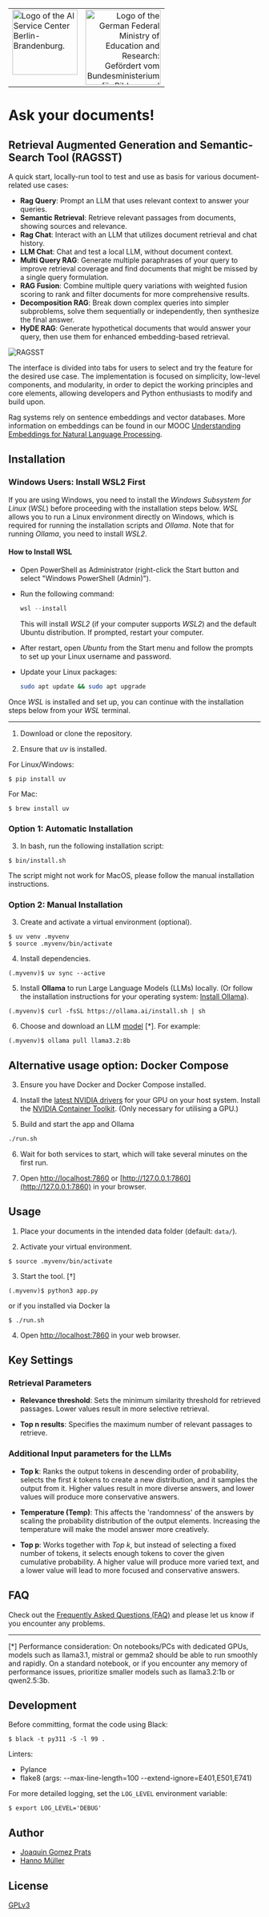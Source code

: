 <table width="100%">
  <tr>
    <td align="left" valign="top">
      <img src="./images/logo_kisz.png" height="130" alt="Logo of the AI Service Center Berlin-Brandenburg.">
    </td>
    <td align="right" valign="top">
      <img src="./images/logo_bmbf.jpeg" height="150" alt="Logo of the German Federal Ministry of Education and Research: Gefördert vom Bundesministerium für Bildung und Forschung.">
    </td>
  </tr>
</table>

#

# Ask your documents!

## Retrieval Augmented Generation and Semantic-Search Tool (RAGSST)

A quick start, locally-run tool to test and use as basis for various document-related use cases:

- **Rag Query**: Prompt an LLM that uses relevant context to answer your queries.
- **Semantic Retrieval**: Retrieve relevant passages from documents, showing sources and relevance.
- **Rag Chat**: Interact with an LLM that utilizes document retrieval and chat history.
- **LLM Chat**: Chat and test a local LLM, without document context.
- **Multi Query RAG**: Generate multiple paraphrases of your query to improve retrieval coverage and find documents that might be missed by a single query formulation.
- **RAG Fusion**: Combine multiple query variations with weighted fusion scoring to rank and filter documents for more comprehensive results.
- **Decomposition RAG**: Break down complex queries into simpler subproblems, solve them sequentially or independently, then synthesize the final answer.
- **HyDE RAG**: Generate hypothetical documents that would answer your query, then use them for enhanced embedding-based retrieval.

![RAGSST](images/local-ragtool-demo.gif)

The interface is divided into tabs for users to select and try the feature for the desired use case. The implementation is focused on simplicity, low-level components, and modularity, in order to depict the working principles and core elements, allowing developers and Python enthusiasts to modify and build upon.

Rag systems rely on sentence embeddings and vector databases. More information on embeddings can be found in our MOOC [Understanding Embeddings for Natural Language Processing](https://open.hpi.de/courses/embeddingsfornlp-kisz2023).


## Installation

### Windows Users: Install WSL2 First

If you are using Windows, you need to install the *Windows Subsystem for Linux* (*WSL*) before proceeding with the installation steps below. *WSL* allows you to run a Linux environment directly on Windows, which is required for running the installation scripts and *Ollama*. Note that for running *Ollama*, you need to install *WSL2*.

#### How to Install WSL

- Open PowerShell as Administrator (right-click the Start button and select "Windows PowerShell (Admin)").

- Run the following command:

   ```powershell
   wsl --install
   ```

   This will install *WSL2* (if your computer supports *WSL2*) and the default Ubuntu distribution. If prompted, restart your computer.

- After restart, open *Ubuntu* from the Start menu and follow the prompts to set up your Linux username and password.

- Update your Linux packages:

   ```sh
   sudo apt update && sudo apt upgrade
   ```

Once *WSL* is installed and set up, you can continue with the installation steps below from your *WSL* terminal.

---

1. Download or clone the repository.

2. Ensure that *uv* is installed.

For Linux/Windows:

```shell
$ pip install uv
```

For Mac:

```shell
$ brew install uv
```

### Option 1: Automatic Installation

3. In bash, run the following installation script:

```shell
$ bin/install.sh
```

The script might not work for MacOS, please follow the manual installation instructions.

### Option 2: Manual Installation

3. Create and activate a virtual environment (optional).

```shell
$ uv venv .myvenv
$ source .myvenv/bin/activate
```

4. Install dependencies.

```shell
(.myvenv)$ uv sync --active
```

5. Install **Ollama** to run Large Language Models (LLMs) locally. (Or follow the installation instructions for your operating system: [Install Ollama](https://ollama.com/download)).

```shell
(.myvenv)$ curl -fsSL https://ollama.ai/install.sh | sh
```

6. Choose and download an LLM [model](https://ollama.com/library) [\*]. For example:

```shell
(.myvenv)$ ollama pull llama3.2:8b
```

## Alternative usage option: Docker Compose

3. Ensure you have Docker and Docker Compose installed.

4. Install the [latest NVIDIA drivers](https://www.nvidia.com/en-us/drivers/) for your GPU on your host system. Install the [NVIDIA Container Toolkit](https://docs.nvidia.com/datacenter/cloud-native/container-toolkit/latest/install-guide.html). (Only necessary for utilising a GPU.)


5. Build and start the app and Ollama

```sh
./run.sh
```

6. Wait for both services to start, which will take several minutes on the first run.

7. Open [http://localhost:7860](http://localhost:7860) or [http://127.0.0.1:7860](http://127.0.0.1:7860) in your browser.


## Usage

1. Place your documents in the intended data folder (default: `data/`).

2. Activate your virtual environment.

```shell
$ source .myvenv/bin/activate
```

3. Start the tool. [†]

```shell
(.myvenv)$ python3 app.py
```

or if you installed via Docker
la
```shell
$ ./run.sh
```

4. Open [http://localhost:7860](http://localhost:7860) in your web browser.

## Key Settings

### Retrieval Parameters

- **Relevance threshold**: Sets the minimum similarity threshold for retrieved passages. Lower values result in more selective retrieval.

- **Top n results**: Specifies the maximum number of relevant passages to retrieve.

### Additional Input parameters for the LLMs

- **Top k**: Ranks the output tokens in descending order of probability, selects the first *k* tokens to create a new distribution, and it samples the output from it. Higher values result in more diverse answers, and lower values will produce more conservative answers.

- **Temperature (Temp)**: This affects the 'randomness' of the answers  by scaling the probability distribution of the output elements. Increasing the temperature will make the model answer more creatively.

- **Top p**: Works together with *Top k*, but instead of selecting a fixed number of tokens, it selects enough tokens to cover the given cumulative probability. A higher value will produce more varied text, and a lower value will lead to more focused and conservative answers.

## FAQ

Check out the [Frequently Asked Questions (FAQ)](./FAQ.md) and please let us know if you encounter any problems.

---

[\*] Performance consideration: On notebooks/PCs with dedicated GPUs, models such as llama3.1, mistral or gemma2 should be able to run smoothly and rapidly. On a standard notebook, or if you encounter any memory of performance issues, prioritize smaller models such as llama3.2:1b or qwen2.5:3b.

## Development

Before committing, format the code using Black:

```shell
$ black -t py311 -S -l 99 .
```

Linters:

- Pylance
- flake8 (args: --max-line-length=100 --extend-ignore=E401,E501,E741)


For more detailed logging, set the `LOG_LEVEL` environment variable:

```shell
$ export LOG_LEVEL='DEBUG'
```

## Author
- [Joaquin Gomez Prats](https://github.com/slovanos)
- [Hanno Müller](https://github.com/hanno-mueller-HPI)


## License

[GPLv3](./LICENSE)
